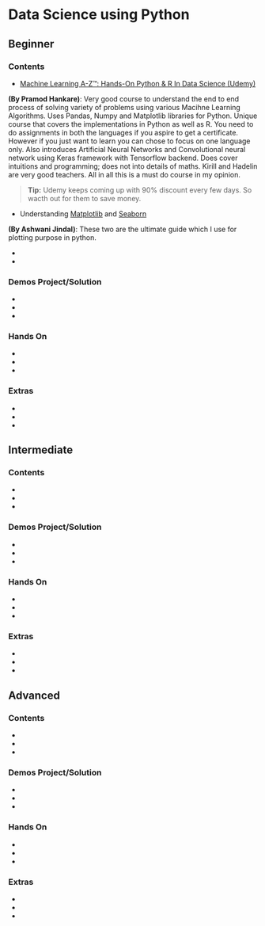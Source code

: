 # Data Science using Python

## Beginner

### Contents
+ [Machine Learning A-Z™: Hands-On Python & R In Data Science (Udemy)](https://www.udemy.com/machinelearning/learn/v4/overview)

**(By Pramod Hankare)**: Very good course to understand the end to end process of solving variety of problems using various Macihne Learning Algorithms. Uses Pandas, Numpy and Matplotlib libraries for Python. Unique course that covers the implementations in Python as well as R. You need to do assignments in both the languages if you aspire to get a certificate. However if you just want to learn you can chose to focus on one language only. Also introduces Artificial Neural Networks and Convolutional neural network using Keras framework with Tensorflow backend. Does cover intuitions and programming; does not into details of maths. Kirill and Hadelin are very good teachers. All in all this is a must do course in my opinion. 
> **Tip:** Udemy keeps coming up with 90% discount every few days. So wacth out for them to save money.

+ Understanding [Matplotlib](https://python-graph-gallery.com/) and [Seaborn](https://elitedatascience.com/python-seaborn-tutorial)

**(By Ashwani Jindal)**: These two are the ultimate guide which I use for plotting purpose in python.

+
+
### Demos Project/Solution
+
+
+
### Hands On
+
+
+
### Extras
+
+
+

## Intermediate

### Contents
+
+
+

### Demos Project/Solution
+
+
+

### Hands On
+
+
+

### Extras
+
+
+

## Advanced

### Contents
+
+
+
### Demos Project/Solution
+
+
+
### Hands On
+
+
+
### Extras
+
+
+
